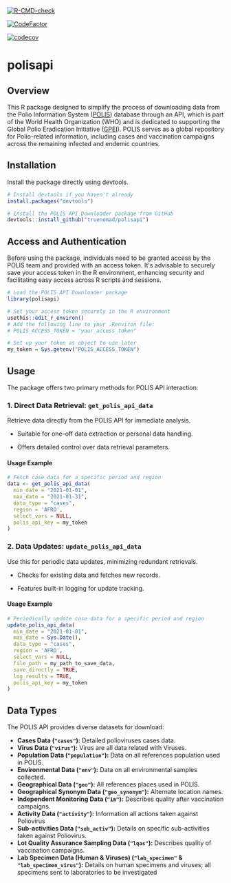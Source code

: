  [![R-CMD-check](https://github.com/truenomad/polisapi/actions/workflows/R-CMD-check.yaml/badge.svg)](https://github.com/truenomad/polisapi/actions/workflows/R-CMD-check.yaml)
 
 [![CodeFactor](https://www.codefactor.io/repository/github/truenomad/polisapi/badge)](https://www.codefactor.io/repository/github/truenomad/polisapi)
 
 [![codecov](https://codecov.io/gh/truenomad/polisapi/graph/badge.svg?token=69FGYK1HMY)](https://codecov.io/gh/truenomad/polisapi)
 
# polisapi

## Overview

This R package designed to simplify the process of downloading data from
the Polio Information System ([POLIS](https://extranet.who.int/polis/))
database through an API, which is part of the World Health Organization
(WHO) and is dedicated to supporting the Global Polio Eradication
Initiative ([GPEI](https://polioeradication.org/)). POLIS serves as a
global repository for Polio-related information, including cases and
vaccination campaigns across the remaining infected and endemic
countries.

## Installation

Install the package directly using devtools.

``` r
# Install devtools if you haven't already
install.packages("devtools")

# Install the POLIS API Downloader package from GitHub
devtools::install_github("truenomad/polisapi")
```

## Access and Authentication

Before using the package, individuals need to be granted access by the
POLIS team and provided with an access token. It's advisable to securely
save your access token in the R environment, enhancing security and
facilitating easy access across R scripts and sessions.

``` r
# Load the POLIS API Downloader package
library(polisapi)

# Set your access token securely in the R environment
usethis::edit_r_environ()
# Add the following line to your .Renviron file:
# POLIS_ACCESS_TOKEN = "your_access_token"

# Set up your token as object to use later
my_token = Sys.getenv("POLIS_ACCESS_TOKEN")
```

## Usage

The package offers two primary methods for POLIS API interaction:

### 1. Direct Data Retrieval: `get_polis_api_data`

Retrieve data directly from the POLIS API for immediate analysis.

-   Suitable for one-off data extraction or personal data handling.

-   Offers detailed control over data retrieval parameters.

#### Usage Example

``` r
# Fetch case data for a specific period and region
data <- get_polis_api_data(
  min_date = "2021-01-01",    
  max_date = "2021-01-31",
  data_type = "cases",
  region = 'AFRO',
  select_vars = NULL,
  polis_api_key = my_token
)
```

### 2. Data Updates: `update_polis_api_data`

Use this for periodic data updates, minimizing redundant retrievals.

-   Checks for existing data and fetches new records.

-   Features built-in logging for update tracking.

#### Usage Example

``` r
# Periodically update case data for a specific period and region
update_polis_api_data(
  min_date = "2021-01-01",    
  max_date = Sys.Date(),
  data_type = "cases",
  region = 'AFRO',
  select_vars = NULL,
  file_path = my_path_to_save_data,
  save_directly = TRUE,
  log_results = TRUE,
  polis_api_key = my_token
)
```

## Data Types

The POLIS API provides diverse datasets for download:

-   **Cases Data (`"cases"`):** Detailed polioviruses cases data.
-   **Virus Data (`"virus"`):** Virus are all data related with Viruses.
-   **Population Data (`"population"`):** Data on all references
    population used in POLIS.
-   **Environmental Data (`"env"`):** Data on all environmental samples
    collected.
-   **Geographical Data (`"geo"`):** All references places used in
    POLIS.
-   **Geographical Synonym Data (`"geo_synonym"`):** Alternate location
    names.
-   **Independent Monitoring Data (`"im"`):** Describes quality after
    vaccination campaigns.
-   **Activity Data (`"activity"`):** Information all actions taken
    against Poliovirus
-   **Sub-activities Data (`"sub_activ"`):** Details on specific
    sub-activities taken against Poliovirus.
-   **Lot Quality Assurance Sampling Data (`"lqas"`):** Describes
    quality of vaccination campaigns.
-   **Lab Specimen Data (Human & Viruses) (`"lab_specimen"` &
    `"lab_specimen_virus"`):** Details on human specimens and viruses;
    all specimens sent to laboratories to be investigated
